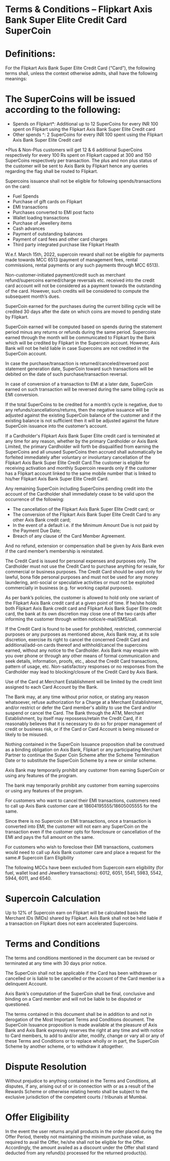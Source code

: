 # Terms & Conditions – Flipkart Axis Bank Super Elite Credit Card SuperCoin

# Definitions:

For the Flipkart Axis Bank Super Elite Credit Card (“Card”), the following terms shall, unless the context otherwise admits, shall have the following meanings:

# The SuperCoins will be issued according to the following:

- Spends on Flipkart*: Additional up to 12 SuperCoins for every INR 100 spent on Flipkart using the Flipkart Axis Bank Super Elite Credit card
- Other spends ^: 2 SuperCoins for every INR 100 spent using the Flipkart Axis Bank Super Elite Credit card

*Plus & Non-Plus customers will get 12 & 6 additional SuperCoins respectively for every 100 Rs spent on Flipkart capped at 300 and 150 SuperCoins respectively per transaction. The plus and non plus status of the customer will be sent to Axis Bank by Flipkart hence any queries regarding the flag shall be routed to Flipkart.

Supercoins issuance shall not be eligible for following spends/transactions on the card:

- Fuel Spends
- Purchase of gift cards on Flipkart
- EMI transactions
- Purchases converted to EMI post facto
- Wallet loading transactions
- Purchase of Jewellery items
- Cash advances
- Payment of outstanding balances
- Payment of card fees and other card charges
- Third party integrated purchase like Flipkart Health

W.e.f. March 15th, 2022, supercoin reward shall not be eligible for payments made towards MCC 6513 (payment of management fees, rental commissions, rental payments or any such payments through MCC 6513).

Non-customer-initiated payment/credit such as merchant refund/supercoins earned/charge reversals etc. received into the credit card account will not be considered as a payment towards the outstanding of the card. However, such credits will be considered to compute the subsequent month’s dues.

SuperCoin earned for the purchases during the current billing cycle will be credited 30 days after the date on which coins are moved to pending state by Flipkart.

SuperCoin earned will be computed based on spends during the statement period minus any returns or refunds during the same period. Supercoins earned through the month will be communicated to Flipkart by the Bank which will be credited by Flipkart in the Supercoin account. However, Axis Bank will not be held liable in case Supercoins are not credited in the SuperCoin account.

In case the purchase/transaction is returned/canceled/reversed post statement generation date, SuperCoin toward such transactions will be debited on the date of such purchase/transaction reversal.

In case of conversion of a transaction to EMI at a later date, SuperCoin earned on such transaction will be reversed during the same billing cycle as EMI conversion.

If the total SuperCoins to be credited for a month’s cycle is negative, due to any refunds/cancellations/returns, then the negative issuance will be adjusted against the existing SuperCoin balance of the customer and if the existing balance is not sufficient then it will be adjusted against the future SuperCoin issuance into the customer’s account.

If a Cardholder's Flipkart Axis Bank Super Elite credit card is terminated at any time for any reason, whether by the primary Cardholder or Axis Bank Limited, the primary Cardholder will forth be disqualified from earning the SuperCoins and all unused SuperCoins then accrued shall automatically be forfeited immediately after voluntary or involuntary cancellation of the Flipkart Axis Bank Super Elite Credit Card.The customer is eligible for receiving activation and monthly Supercoin rewards only if the customer has a Flipkart account linked to the same mobile number that is linked to his/her Flipkart Axis Bank Super Elite Credit Card.

Any remaining SuperCoin including SuperCoins pending credit into the account of the Cardholder shall immediately cease to be valid upon the occurrence of the following:

- The cancellation of the Flipkart Axis Bank Super Elite Credit card; or
- The conversion of the Flipkart Axis Bank Super Elite Credit Card to any other Axis Bank credit card;
- In the event of a default i.e. if the Minimum Amount Due is not paid by the Payment Due Date;
- Breach of any clause of the Card Member Agreement.

And no refund, extension or compensation shall be given by Axis Bank even if the card member’s membership is reinstated.

The Credit Card is issued for personal expenses and purposes only. The Cardholder must not use the Credit Card to purchase anything for resale, for commercial or business purposes. The Credit Card should be used only for lawful, bona fide personal purposes and must not be used for any money laundering, anti-social or speculative activities or must not be exploited commercially in business (e.g. for working capital purposes).

As per bank’s policies, the customer is allowed to hold only one variant of the Flipkart Axis Bank credit card at a given point of time. If he/she holds both Flipkart Axis Bank credit card and Flipkart Axis Bank Super Elite credit card, the bank at its own discretion may close one of the two cards after informing the customer through written notice/e-mail/SMS/call.

If the Credit Card is found to be used for prohibited, restricted, commercial purposes or any purposes as mentioned above, Axis Bank may, at its sole discretion, exercise its right to cancel the concerned Credit Card and additional/add-on cards thereof and withhold/cancel the supercoins earned, without any notice to the Cardholder. Axis Bank may enquire with you over phone or through any other means of formal communication and seek details, information, proofs, etc., about the Credit Card transactions, pattern of usage, etc. Non-satisfactory responses or no responses from the Cardholder may lead to blocking/closure of the Credit Card by Axis Bank.

Use of the Card at Merchant Establishment will be limited by the credit limit assigned to each Card Account by the Bank.

The Bank may, at any time without prior notice, or stating any reason whatsoever, refuse authorization for a Charge at a Merchant Establishment, and/or restrict or defer the Card member's ability to use the Card and/or suspend or cancel the Card. The Bank through the ATM, Merchant Establishment, by itself may repossess/retain the Credit Card, if it reasonably believes that it is necessary to do so for proper management of credit or business risk, or if the Card or Card Account is being misused or likely to be misused.

Nothing contained in the SuperCoin Issuance proposition shall be construed as a binding obligation on Axis Bank, Flipkart or any participating Merchant Partner to continue the Super Coin Scheme after the Scheme Termination Date or to substitute the SuperCoin Scheme by a new or similar scheme.

Axis Bank may temporarily prohibit any customer from earning SuperCoin or using any features of the program.

The bank may temporarily prohibit any customer from earning supercoins or using any features of the program.

For customers who want to cancel their EMI transactions, customers need to call up Axis Bank customer care at 18604195555/18605005555 for the same.

Since there is no Supercoin on EMI transactions, once a transaction is converted into EMI, the customer will not earn any SuperCoin on the transaction even if the customer opts for foreclosure or cancellation of the EMI and pays the full amount on the same.

For customers who wish to foreclose their EMI transactions, customers would need to call up Axis Bank customer care and place a request for the same.# Supercoin Earn Eligibility

The following MCCs have been excluded from Supercoin earn eligibility (for fuel, wallet load and Jewellery transactions): 6012, 6051, 5541, 5983, 5542, 5944, 6011, and 6540.

# Supercoin Calculation

Up to 12% of Supercoin earn on Flipkart will be calculated basis the Merchant IDs (MIDs) shared by Flipkart. Axis Bank shall not be held liable if a transaction on Flipkart does not earn accelerated Supercoins.

# Terms and Conditions

The terms and conditions mentioned in the document can be revised or terminated at any time with 30 days prior notice.

The SuperCoin shall not be applicable if the Card has been withdrawn or cancelled or is liable to be cancelled or the account of the Card member is a delinquent Account.

Axis Bank’s computation of the SuperCoin shall be final, conclusive and binding on a Card member and will not be liable to be disputed or questioned.

The terms contained in this document shall be in addition to and not in derogation of the Most Important Terms and Conditions document. The SuperCoin Issuance proposition is made available at the pleasure of Axis Bank and Axis Bank expressly reserves the right at any time and with notice to Card members, to add to and/or alter, modify, change or vary all or any of these Terms and Conditions or to replace wholly or in part, the SuperCoin Scheme by another scheme, or to withdraw it altogether.

# Dispute Resolution

Without prejudice to anything contained in the Terms and Conditions, all disputes, if any, arising out of or in connection with or as a result of the Rewards Scheme or otherwise relating hereto shall be subject to the exclusive jurisdiction of the competent courts / tribunals at Mumbai.

# Offer Eligibility

In the event the user returns any/all products in the order placed during the Offer Period, thereby not maintaining the minimum purchase value, as required to avail the Offer, he/she shall not be eligible for the Offer. Accordingly, the amount availed as a discount under the Offer shall stand deducted from any refund(s) processed for the returned product(s).